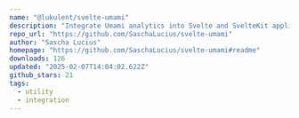 ```yaml
---
name: "@lukulent/svelte-umami"
description: "Integrate Umami analytics into Svelte and SvelteKit applications."
repo_url: "https://github.com/SaschaLucius/svelte-umami"
author: "Sascha Lucius"
homepage: "https://github.com/SaschaLucius/svelte-umami#readme"
downloads: 126
updated: "2025-02-07T14:04:02.622Z"
github_stars: 21
tags: 
  - utility
  - integration
---
```

